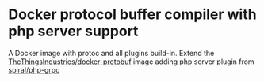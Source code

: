 # Docker protocol buffer compiler with php server support

A Docker image with protoc and all plugins build-in. Extend the [TheThingsIndustries/docker-protobuf](https://github.com/TheThingsIndustries/docker-protobuf) image adding php server plugin from [spiral/php-grpc](https://github.com/spiral/php-grpc)

